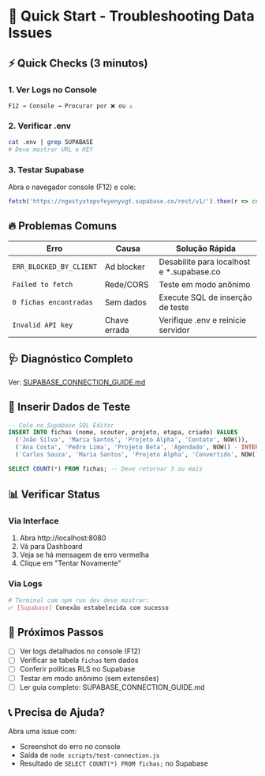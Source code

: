 # 🚀 Quick Start - Troubleshooting Data Issues

## ⚡ Quick Checks (3 minutos)

### 1. Ver Logs no Console
```
F12 → Console → Procurar por ❌ ou ⚠️
```

### 2. Verificar .env
```bash
cat .env | grep SUPABASE
# Deve mostrar URL e KEY
```

### 3. Testar Supabase
Abra o navegador console (F12) e cole:
```javascript
fetch('https://ngestyxtopvfeyenyvgt.supabase.co/rest/v1/').then(r => console.log('OK'))
```

## 🔥 Problemas Comuns

| Erro | Causa | Solução Rápida |
|------|-------|----------------|
| `ERR_BLOCKED_BY_CLIENT` | Ad blocker | Desabilite para localhost e *.supabase.co |
| `Failed to fetch` | Rede/CORS | Teste em modo anônimo |
| `0 fichas encontradas` | Sem dados | Execute SQL de inserção de teste |
| `Invalid API key` | Chave errada | Verifique .env e reinicie servidor |

## 🩺 Diagnóstico Completo

Ver: [SUPABASE_CONNECTION_GUIDE.md](./SUPABASE_CONNECTION_GUIDE.md)

## 💉 Inserir Dados de Teste

```sql
-- Cole no Supabase SQL Editor
INSERT INTO fichas (nome, scouter, projeto, etapa, criado) VALUES
  ('João Silva', 'Maria Santos', 'Projeto Alpha', 'Contato', NOW()),
  ('Ana Costa', 'Pedro Lima', 'Projeto Beta', 'Agendado', NOW() - INTERVAL '1 day'),
  ('Carlos Souza', 'Maria Santos', 'Projeto Alpha', 'Convertido', NOW() - INTERVAL '2 days');

SELECT COUNT(*) FROM fichas; -- Deve retornar 3 ou mais
```

## 📊 Verificar Status

### Via Interface
1. Abra http://localhost:8080
2. Vá para Dashboard
3. Veja se há mensagem de erro vermelha
4. Clique em "Tentar Novamente"

### Via Logs
```bash
# Terminal com npm run dev deve mostrar:
✅ [Supabase] Conexão estabelecida com sucesso
```

## 🎯 Próximos Passos

- [ ] Ver logs detalhados no console (F12)
- [ ] Verificar se tabela `fichas` tem dados
- [ ] Conferir políticas RLS no Supabase
- [ ] Testar em modo anônimo (sem extensões)
- [ ] Ler guia completo: SUPABASE_CONNECTION_GUIDE.md

## 📞 Precisa de Ajuda?

Abra uma issue com:
- Screenshot do erro no console
- Saída de `node scripts/test-connection.js`
- Resultado de `SELECT COUNT(*) FROM fichas;` no Supabase
